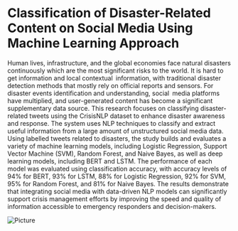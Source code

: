 # Classification of Disaster-Related Content on Social Media Using Machine Learning Approach

Human lives, infrastructure, and the global economies face natural disasters continuously which are the most significant risks to the world. It is hard to get information and local contextual information, with traditional disaster detection methods that mostly rely on official reports and sensors. For disaster events identification and understanding, social media platforms have multiplied, and user-generated content has become a significant supplementary data source. This research focuses on classifying disaster-related tweets using the CrisisNLP dataset to enhance disaster awareness and response. The system uses NLP techniques to classify and extract useful information from a large amount of unstructured social media data. Using labelled tweets related to disasters, the study builds and evaluates a variety of machine learning models, including Logistic Regression, Support Vector Machine (SVM), Random Forest, and Naive Bayes, as well as deep learning models, including BERT and LSTM. The performance of each model was evaluated using classification accuracy, with accuracy levels of 94% for BERT, 93% for LSTM, 88% for Logistic Regression, 92% for SVM, 95% for Random Forest, and 81% for Naive Bayes. The results demonstrate that integrating social media with data-driven NLP models can significantly support crisis management efforts by improving the speed and quality of information accessible to emergency responders and decision-makers.

![Picture](https://github.com/user-attachments/assets/2ccd93c7-1de1-4c54-a3aa-b7435cb5f1f3)
